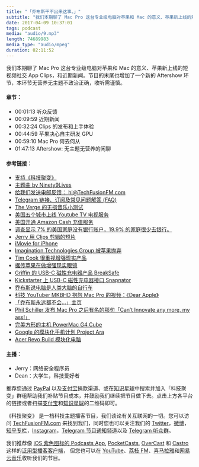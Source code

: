 ```yaml
---
title: "「乔布斯干不出来这事。」"
subtitle: "我们本期聊了 Mac Pro 这台专业级电脑对苹果和 Mac 的意义、苹果新上线的短视频社交 App Clips，和近期新闻。节目的末尾也增加了一个新的 Aftershow 环节，本环节无营养无主题不政治正确，收听需谨慎。"
date: 2017-04-09 10:37:01
tags: podcast
media: "audio/9.mp3"
length: 74689983 
media_type: "audio/mpeg"
duration: 02:11:52
---
```


我们本期聊了 Mac Pro 这台专业级电脑对苹果和 Mac 的意义、苹果新上线的短视频社交 App Clips，和近期新闻。节目的末尾也增加了一个新的 Aftershow 环节，本环节无营养无主题不政治正确，收听需谨慎。

#### 章节：

- 00:01:13 听众反馈
- 00:09:59 近期新闻
- 00:32:24 Clips 的发布和上手体验
- 00:44:59 苹果决心自主研发 GPU
- 00:59:10 Mac Pro 何去何从
- 01:47:13 Aftershow: 无主题无营养的闲聊

#### 参考链接：

- [支持《科技聚变》](https://techfusionfm.com/donate/)
- [主题曲 by Ninety9Lives](http://99l.tv/BleedingThroughYU)
- [给我们发送电邮反馈： hi@TechFusionFM.com](mailto:hi@techfusionfm.com)
- [Telegram 链接、订阅及常见问题解答 (FAQ)](https://techfusionfm.com/faq/)
- [The Verge 的无损音乐小测试](http://www.theverge.com/2017/4/5/15168340/lossless-audio-music-compression-test-spotify-hi-fi-tidal )
- [美国五个城市上线 Youtube TV 电视服务](https://www.macrumors.com/2017/04/05/youtube-tv-streaming-tv-service-launches/ )
- [美国开通 Amazon Cash 充值服务](http://www.theverge.com/2017/4/3/15161000/amazon-cash-account-balance-direct-deposit-retail-store-barcode)
- [调查显示 7% 的美国家庭没有银行账户，19.9% 的家庭很少去银行。](https://www.fdic.gov/householdsurvey/)
- [Jerry 用 Clips 剪辑的短片](https://twitter.com/TechFusionFM/status/850061023801376772/video/1)
- [iMovie for iPhone](https://youtu.be/z__jxoczNWc?t=31m37s)
- [Imagination Technologies Group 被苹果抛弃](https://www.fool.com/investing/2017/04/06/apple-ditching-imagination-should-scare-nvidia-and.aspx)
- [Tim Cook 很重视增强现实产品](https://9to5mac.com/2017/02/10/apple-tim-cook-ar-iphone/)
- [据传苹果在做增强现实眼镜](http://www.macworld.co.uk/feature/apple/apple-ar-rumours-vr-rumours-augmented-reality-glasses-release-date-features-2017-3601447/)
- [Griffin 的 USB-C 磁性充电器产品 BreakSafe](https://www.amazon.com/Griffin-BreakSafe-Magnetic-Breakaway-Chromebook/dp/B01CQTK6GU)
- [Kickstarter 上 USB-C 磁性充电器接口 Snapnator](https://www.kickstarter.com/projects/436147229/snapnator-your-macbook-snap-feature-is-back/)
- [乔布斯说电脑是人类大脑的自行车](https://www.youtube.com/watch?v=ob_GX50Za6c )
- [科技 YouTuber MKBHD 抱怨 Mac Pro 的视频：《Dear Apple》](https://www.youtube.com/watch?v=HRgtHE9_3KU )
- [「乔布斯永远都不会…」主页](http://stevejobswouldnever.com)
- [Phil Schiller 发布 Mac Pro 之后有名的那句「Can’t Innovate any more, my ass!」](https://www.youtube.com/watch?v=HujoDX_JZmY)
- [完美方形的主机 PowerMac G4 Cube](https://en.wikipedia.org/wiki/Power_Mac_G4_Cube)
- [Google 的模块化手机计划 Project Ara](http://www.theverge.com/2016/9/2/12775922/google-project-ara-modular-phone-suspended-confirm)
- [Acer Revo Build 模块化电脑](http://www.pcworld.com/article/2979082/ifa/acer-revo-build-uses-stackable-blocks-to-build-a-computer.html)

#### 主播：

- Jerry：网络安全程序员
- Dean：大学生，科技爱好者

推荐您通过 [PayPal](https://paypal.me/techfusionfm/5) 以及[支付宝](HTTPS://QR.ALIPAY.COM/FKX09288AJOENI0MVZXM12)捐款渠道、或在[知识星球](https://www.xiaomiquan.com)中搜索并加入「科技聚变」群组帮助我们补贴节目成本，并鼓励我们继续把节目做下去。点击上方各平台的链接或者扫描[支付宝](https://techfusionfm.com/images/QR.JPG)和[知识星球](https://t.zsxq.com/IEmEM3f)的二维码即可。

《科技聚变》 是一档科技主题播客节目，我们谈论有关互联网的一切。您可以访问 [TechFusionFM.com](https://TechFusionFM.com) 来找到我们，同时您也可以关注我们的 [Twitter](http://twitter.com/TechFusionFM)，[微博](http://weibo.com/TechFusionFM)，[知乎专栏](https://zhuanlan.zhihu.com/TechFusion)，[Instagram](http://instagram.com/TechFusionFM)，[Telegram 节目通知频道](https://t.me/TechFusionFM)以及 [Telegram 听众群](https://t.me/TechFusionChat)。

我们推荐像 [iOS 紫色图标的 Podcasts App](https://itunes.apple.com/cn/podcast/id1202658654), [PocketCasts](http://pca.st/podcast/28fcd200-cc7c-0134-10da-25324e2a541d), [OverCast](https://overcast.fm) 和 [Castro](http://supertop.co/castro/) 这样的[泛用型播客客户端](https://techfusionfm.com/faq/)， 但您也可以在 [YouTube](https://www.youtube.com/channel/UC6uvHf21Tjm5lepw6P2Ki-Q)、[荔枝 FM](https://www.lizhi.fm/1494013/)、[喜马拉雅](http://www.ximalaya.com/72456289/album/6648521)和[网易云音乐](http://music.163.com/#/djradio?id=347498120)收听我们的节目。